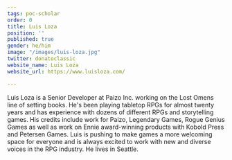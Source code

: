 ```yaml
---
tags: poc-scholar
order: 0
title: Luis Loza
position: ''
published: true
gender: he/him
image: "/images/luis-loza.jpg"
twitter: donatoclassic
website_name: Luis Loza
website_url: https://www.luisloza.com/

---
```

Luis Loza is a Senior Developer at Paizo Inc. working on the Lost Omens line of setting books. He's been playing tabletop RPGs for almost twenty years and has experience with dozens of different RPGs and storytelling games. His credits include work for Paizo, Legendary Games, Rogue Genius Games as well as work on Ennie award-winning products with Kobold Press and Petersen Games. Luis is pushing to make games a more welcoming space for everyone and is always excited to work with new and diverse voices in the RPG industry. He lives in Seattle.